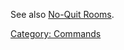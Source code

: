 See also [No-Quit Rooms](No-Quit_Rooms.md "wikilink").

[Category: Commands](Category:_Commands "wikilink")
